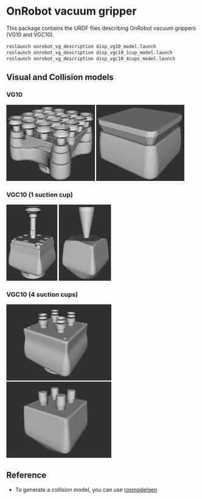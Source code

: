 # OnRobot vacuum gripper

This package contains the URDF files describing OnRobot vacuum grippers (VG10 and VGC10).

```
roslaunch onrobot_vg_description disp_vg10_model.launch  
roslaunch onrobot_vg_description disp_vgc10_1cup_model.launch  
roslaunch onrobot_vg_description disp_vgc10_4cups_model.launch  
```

## Visual and Collision models
### VG10
<img src="images/vg10_visual.png" height="200">  <img src="images/vg10_collision.png" height="200">  

### VGC10 (1 suction cup)
<img src="images/vgc10_visual_1cup.png" height="200">  <img src="images/vgc10_collision_1cup.png" height="200">  

### VGC10 (4 suction cups)
<img src="images/vgc10_visual_4cups.png" height="200">  <img src="images/vgc10_collision_4cups.png" height="200">  

## Reference
- To generate a collision model, you can use [rosmodelgen](https://github.com/takuya-ki/rosmodelgen)
